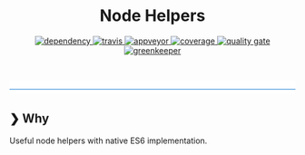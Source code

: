 <h1 align="center">Node Helpers</h1>

<p align="center">
  <a href="https://david-dm.org/DaNautilus/node-helpers">
    <img src="https://david-dm.org/DaNautilus/node-helpers/status.svg?style=flat" alt="dependency" />
  </a> 
  <a href="https://travis-ci.org/DaNautilus/node-helpers">
    <img src="https://travis-ci.org/DaNautilus/node-helpers.svg?branch=master" alt="travis" />
  </a>
  <a href="https://ci.appveyor.com/project/DaNautilus/node-helpers/branch/master">
    <img src="https://ci.appveyor.com/api/projects/status/jyermvj41w7ox3j4?svg=true&passingText=windows%20passing&pendingText=windows%20pending&failingText=windows%20failing" alt="appveyor" />
  </a>
  <a href="https://sonarcloud.io/dashboard?id=DaNautilus_node-helpers">
    <img src="https://sonarcloud.io/api/project_badges/measure?project=DaNautilus_node-helpers&metric=coverage" alt="coverage" />
  </a>
  <a href="https://sonarcloud.io/dashboard/index/DaNautilus_node-helpers">
    <img src="https://sonarcloud.io/api/project_badges/measure?project=DaNautilus_node-helpers&metric=alert_status" alt="quality gate" />
  </a>
  <a href="https://greenkeeper.io/">
    <img src="https://badges.greenkeeper.io/DaNautilus/node-helpers.svg" alt="greenkeeper" />
  </a>
</p>

<br />

![divider](./divider.png)

## ❯ Why

Useful node helpers with native ES6 implementation.
